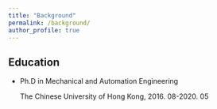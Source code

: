 ```yaml
---
title: "Background"
permalink: /background/
author_profile: true
---
```

## Education

* Ph.D in Mechanical and Automation Engineering

  The Chinese University of Hong Kong, 2016. 08-2020. 05
